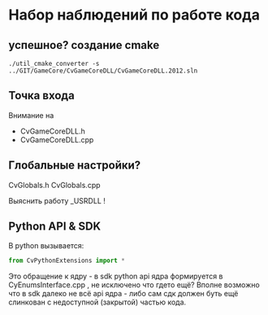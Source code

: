 
Набор наблюдений по работе кода
===============================

успешное? создание cmake
------------------------

```
./util_cmake_converter -s ../GIT/GameCore/CvGameCoreDLL/CvGameCoreDLL.2012.sln
```


Точка входа
-----------

Внимание на

 * CvGameCoreDLL.h
 * CvGameCoreDLL.cpp


Глобальные настройки?
---------------------

CvGlobals.h
CvGlobals.cpp

Выяснить работу _USRDLL !



Python API & SDK
----------------

В python вызывается:

```python
from CvPythonExtensions import *
```

Это обращение к ядру - в sdk python api ядра формируется в CyEnumsInterface.cpp ,
не исключено что гдето ещё? 
Вполне возможно что в sdk далеко не всё api ядра -
либо сам сдк должен буть ещё слинкован с недоступной (закрытой) частью кода.

